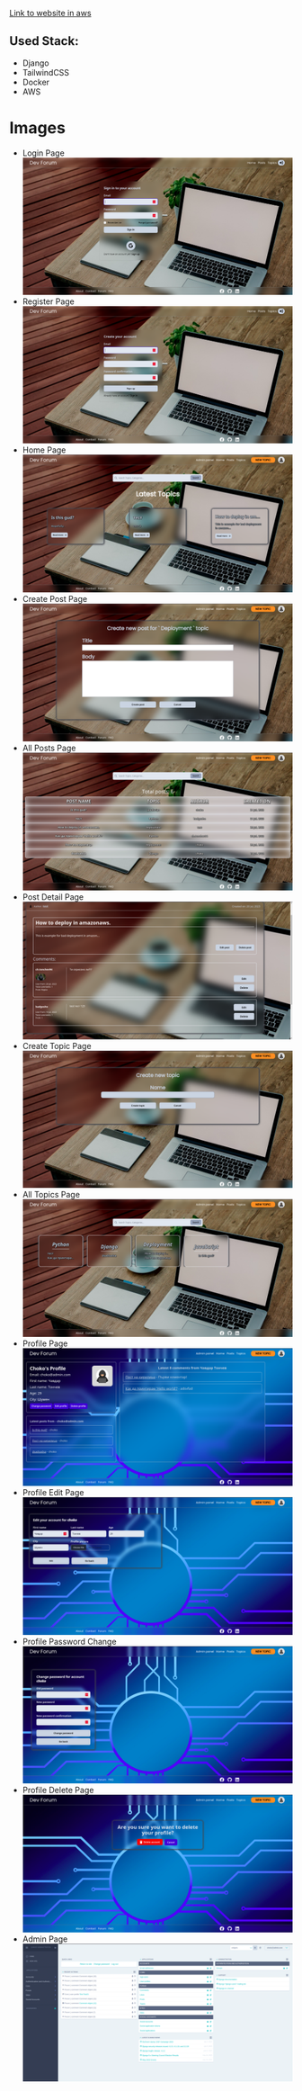 [Link to website in aws](http://ec2-13-51-90-106.eu-north-1.compute.amazonaws.com/)

## Used Stack:

- Django
- TailwindCSS
- Docker
- AWS

# Images

- Login Page
![Login Page](site%20images/login-page.png)
- Register Page
![Register Page](site%20images/sign-up-page.png)
- Home Page
![Home page](site%20images/home-page.png)
- Create Post Page
![Home page](site%20images/create-post-page.png)
- All Posts Page
![Home page](site%20images/posts-page.png)
- Post Detail Page
![Home page](site%20images/post-detail-page.png)
- Create Topic Page
![Home page](site%20images/create-topic-page.png)
- All Topics Page
![Home page](site%20images/topics-page.png)
- Profile Page
![Home page](site%20images/profile-page.png)
- Profile Edit Page
![Home page](site%20images/profile-edit.png)
- Profile Password Change
![Home page](site%20images/profile-change-password.png)
- Profile Delete Page
![Home page](site%20images/profile-delete.png)
- Admin Page
![Home page](site%20images/admin-page.png)
